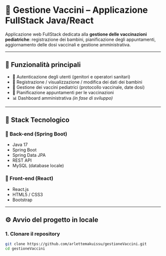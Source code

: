 # 💉 Gestione Vaccini – Applicazione FullStack Java/React

Applicazione web FullStack dedicata alla **gestione delle vaccinazioni pediatriche**: registrazione dei bambini, pianificazione degli appuntamenti, aggiornamento delle dosi vaccinali e gestione amministrativa.

---

## 🚀 Funzionalità principali

- 🔐 Autenticazione degli utenti (genitori e operatori sanitari)  
- 👶 Registrazione / visualizzazione / modifica dei dati dei bambini  
- 💉 Gestione dei vaccini pediatrici (protocollo vaccinale, date dosi)  
- 📅 Pianificazione appuntamenti per le vaccinazioni  
- 📊 Dashboard amministrativa *(in fase di sviluppo)*

---

## 🧰 Stack Tecnologico

### 🎯 Back-end (Spring Boot)
- Java 17
- Spring Boot
- Spring Data JPA
- REST API
- MySQL (database locale)

### 🎨 Front-end (React)
- React.js
- HTML5 / CSS3
- Bootstrap

---

## ⚙️ Avvio del progetto in locale

### 1. Clonare il repository

```bash
git clone https://github.com/arlettemakuissu/gestioneVaccini.git
cd gestioneVaccini



